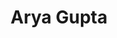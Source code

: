 ---
title: Arya Gupta
layout: fellow
university: xx
programming-languages: xx
description: xxxx
interests: xx
img: logo.jpg
---